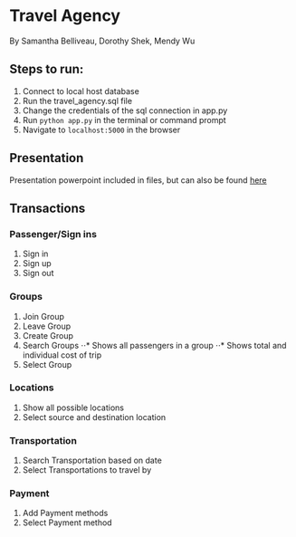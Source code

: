 # Travel Agency
By Samantha Belliveau, Dorothy Shek, Mendy Wu

## Steps to run:
1) Connect to local host database
2) Run the travel_agency.sql file
3) Change the credentials of the sql connection in app.py
4) Run `python app.py` in the terminal or command prompt
5) Navigate to `localhost:5000` in the browser

## Presentation
Presentation powerpoint included in files, but can also be found [here](https://docs.google.com/presentation/d/16RmyNWFDxMVQu0jKFxfGXgLND8hENO-GSyXqgTXeJE0/edit?usp=sharing)

## Transactions
### Passenger/Sign ins
1) Sign in
2) Sign up
3) Sign out
### Groups
1) Join Group
2) Leave Group
3) Create Group
4) Search Groups
⋅⋅* Shows all passengers in a group
⋅⋅* Shows total and individual cost of trip
5) Select Group
### Locations
1) Show all possible locations
2) Select source and destination location
### Transportation
1) Search Transportation based on date
2) Select Transportations to travel by
### Payment
1) Add Payment methods
2) Select Payment method

